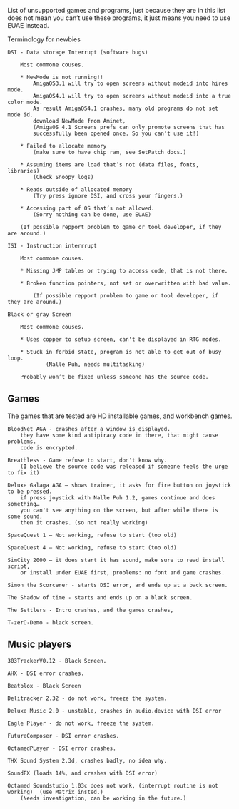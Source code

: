 List of unsupported games and programs, just because they are in this list does not mean you can’t use these programs, it just means you need to use EUAE instead.

Terminology for newbies

	DSI - Data storage Interrupt (software bugs)

		Most commone couses.

		* NewMode is not running!!
			AmigaOS3.1 will try to open screens without modeid into hires mode.
			AmigaOS4.1 will try to open screens without modeid into a true color mode.
   			As result AmigaOS4.1 crashes, many old programs do not set mode id.
			download NewMode from Aminet, 
   			(AmigaOS 4.1 Screens prefs can only promote screens that has
			successfully been opened once. So you can't use it!)

		* Failed to allocate memory
			(make sure to have chip ram, see SetPatch docs.)
     
		* Assuming items are load that’s not (data files, fonts, libraries)
			(Check Snoopy logs)
       
		* Reads outside of allocated memory
			(Try press ignore DSI, and cross your fingers.)
    
		* Accessing part of OS that’s not allowed.
   			(Sorry nothing can be done, use EUAE)

		(If possible repport problem to game or tool developer, if they are around.)

	ISI - Instruction interrrupt

		Most commone couses.
 
 		* Missing JMP tables or trying to access code, that is not there.
   
   		* Broken function pointers, not set or overwritten with bad value.

     		(If possible repport problem to game or tool developer, if they are around.)
     
	Black or gray Screen

		Most commone couses.

		* Uses copper to setup screen, can't be displayed in RTG modes.
  
  		* Stuck in forbid state, program is not able to get out of busy loop.
    			(Nalle Puh, needs multitasking)

		Probably won’t be fixed unless someone has the source code.
 
## Games

The games that are tested are HD installable games, and workbench games.

	BloodNet AGA - crashes after a window is displayed. 
		they have some kind antipiracy code in there, that might cause problems.
		code is encrypted.

	Breathless - Game refuse to start, don't know why.
		(I believe the source code was released if someone feels the urge to fix it)

	Deluxe Galaga AGA – shows trainer, it asks for fire button on joystick to be pressed.
		if press joystick with Nalle Puh 1.2, games continue and does something… 
		you can't see anything on the screen, but after while there is some sound,
		then it crashes. (so not really working)
    
	SpaceQuest 1 – Not working, refuse to start (too old)

	SpaceQuest 4 – Not working, refuse to start (too old)

	SimCity 2000 – it does start it has sound, make sure to read install script,
		or install under EUAE first, problems: no font and game crashes.

	Simon the Scorcerer - starts DSI error, and ends up at a back screen.

	The Shadow of time - starts and ends up on a black screen.

	The Settlers - Intro crashes, and the games crashes, 

	T-zerO-Demo - black screen.

## Music players

    303TrackerV0.12 - Black Screen.

    AHX - DSI error crashes.

    Beatblox - Black Screen

	Delitracker 2.32 - do not work, freeze the system.
 
    Deluxe Music 2.0 - unstable, crashes in audio.device with DSI error

    Eagle Player - do not work, freeze the system.
    
    FutureComposer - DSI error crashes.

    OctamedPLayer - DSI error crashes.
    
    THX Sound System 2.3d, crashes badly, no idea why.

    SoundFX (loads 14%, and crashes with DSI error)

    Octamed Soundstudio 1.03c does not work, (interrupt routine is not working)  (use Matrix insted.)
        (Needs investigation, can be working in the future.)

